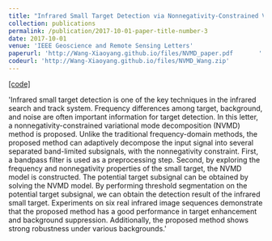 ```yaml
---
title: "Infrared Small Target Detection via Nonnegativity-Constrained Variational Mode Decomposition"
collection: publications
permalink: /publication/2017-10-01-paper-title-number-3
date: 2017-10-01
venue: 'IEEE Geoscience and Remote Sensing Letters'
paperurl: 'http://Wang-Xiaoyang.github.io/files/NVMD_paper.pdf       '
codeurl: 'http://Wang-Xiaoyang.github.io/files/NVMD_Wang.zip'
---
```


<a href='http://Wang-Xiaoyang.github.io/files/NVMD_Wang.zip'>[code]</a>

'Infrared small target detection is one of the key techniques in the infrared search and track system. Frequency differences among target, background, and noise are often important information for target detection. In this letter, a nonnegativity-constrained variational mode decomposition (NVMD) method is proposed. Unlike the traditional frequency-domain methods, the proposed method can adaptively decompose the input signal into several separated band-limited subsignals, with the nonnegativity constraint. First, a bandpass filter is used as a preprocessing step. Second, by exploring the frequency and nonnegativity properties of the small target, the NVMD model is constructed. The potential target subsignal can be obtained by solving the NVMD model. By performing threshold segmentation on the potential target subsignal, we can obtain the detection result of the infrared small target. Experiments on six real infrared image sequences demonstrate that the proposed method has a good performance in target enhancement and background suppression. Additionally, the proposed method shows strong robustness under various backgrounds.'
